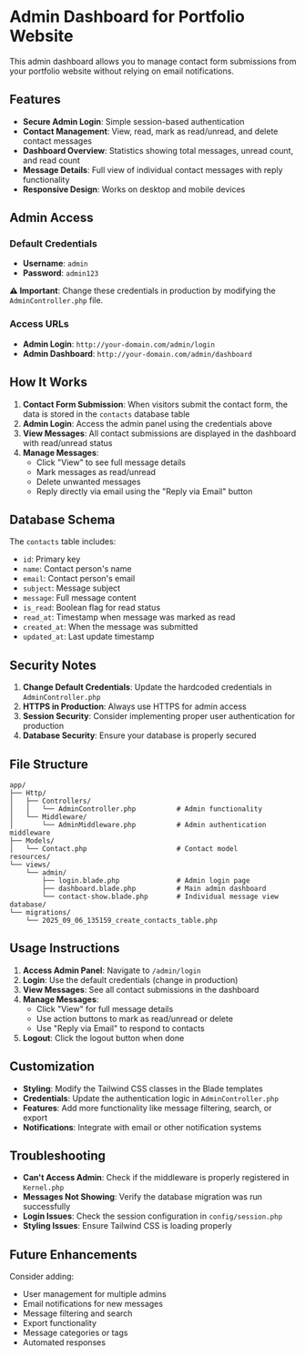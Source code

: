 # Admin Dashboard for Portfolio Website

This admin dashboard allows you to manage contact form submissions from your portfolio website without relying on email notifications.

## Features

- **Secure Admin Login**: Simple session-based authentication
- **Contact Management**: View, read, mark as read/unread, and delete contact messages
- **Dashboard Overview**: Statistics showing total messages, unread count, and read count
- **Message Details**: Full view of individual contact messages with reply functionality
- **Responsive Design**: Works on desktop and mobile devices

## Admin Access

### Default Credentials
- **Username**: `admin`
- **Password**: `admin123`

**⚠️ Important**: Change these credentials in production by modifying the `AdminController.php` file.

### Access URLs
- **Admin Login**: `http://your-domain.com/admin/login`
- **Admin Dashboard**: `http://your-domain.com/admin/dashboard`

## How It Works

1. **Contact Form Submission**: When visitors submit the contact form, the data is stored in the `contacts` database table
2. **Admin Login**: Access the admin panel using the credentials above
3. **View Messages**: All contact submissions are displayed in the dashboard with read/unread status
4. **Manage Messages**: 
   - Click "View" to see full message details
   - Mark messages as read/unread
   - Delete unwanted messages
   - Reply directly via email using the "Reply via Email" button

## Database Schema

The `contacts` table includes:
- `id`: Primary key
- `name`: Contact person's name
- `email`: Contact person's email
- `subject`: Message subject
- `message`: Full message content
- `is_read`: Boolean flag for read status
- `read_at`: Timestamp when message was marked as read
- `created_at`: When the message was submitted
- `updated_at`: Last update timestamp

## Security Notes

1. **Change Default Credentials**: Update the hardcoded credentials in `AdminController.php`
2. **HTTPS in Production**: Always use HTTPS for admin access
3. **Session Security**: Consider implementing proper user authentication for production
4. **Database Security**: Ensure your database is properly secured

## File Structure

```
app/
├── Http/
│   ├── Controllers/
│   │   └── AdminController.php          # Admin functionality
│   └── Middleware/
│       └── AdminMiddleware.php          # Admin authentication middleware
├── Models/
│   └── Contact.php                      # Contact model
resources/
└── views/
    └── admin/
        ├── login.blade.php              # Admin login page
        ├── dashboard.blade.php          # Main admin dashboard
        └── contact-show.blade.php       # Individual message view
database/
└── migrations/
    └── 2025_09_06_135159_create_contacts_table.php
```

## Usage Instructions

1. **Access Admin Panel**: Navigate to `/admin/login`
2. **Login**: Use the default credentials (change in production)
3. **View Messages**: See all contact submissions in the dashboard
4. **Manage Messages**: 
   - Click "View" for full message details
   - Use action buttons to mark as read/unread or delete
   - Use "Reply via Email" to respond to contacts
5. **Logout**: Click the logout button when done

## Customization

- **Styling**: Modify the Tailwind CSS classes in the Blade templates
- **Credentials**: Update the authentication logic in `AdminController.php`
- **Features**: Add more functionality like message filtering, search, or export
- **Notifications**: Integrate with email or other notification systems

## Troubleshooting

- **Can't Access Admin**: Check if the middleware is properly registered in `Kernel.php`
- **Messages Not Showing**: Verify the database migration was run successfully
- **Login Issues**: Check the session configuration in `config/session.php`
- **Styling Issues**: Ensure Tailwind CSS is loading properly

## Future Enhancements

Consider adding:
- User management for multiple admins
- Email notifications for new messages
- Message filtering and search
- Export functionality
- Message categories or tags
- Automated responses

